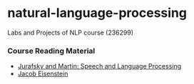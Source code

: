 # natural-language-processing
Labs and Projects of NLP course (236299)

### Course Reading Material
*  [Jurafsky and Martin: Speech and Language Processing](http://web.stanford.edu/~jurafsky/slp3/)
*  [Jacob Eisenstein](https://github.com/jacobeisenstein/gt-nlp-class/raw/master/notes/eisenstein-nlp-notes.pdf)
